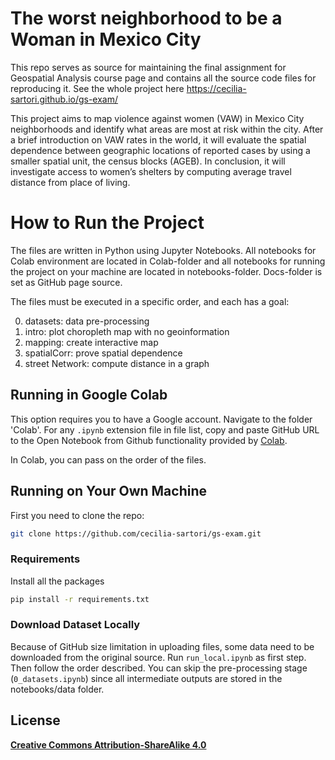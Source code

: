 # The worst neighborhood to be a Woman in Mexico City

This repo serves as source for maintaining the final assignment for Geospatial Analysis course page and contains all the source code files for reproducing it. See the whole project here https://cecilia-sartori.github.io/gs-exam/

This project aims to map violence against women (VAW) in Mexico City neighborhoods and identify what areas are most at risk within the city. After a brief introduction on VAW rates in the world, it will evaluate the spatial dependence between geographic locations of reported cases by using a smaller spatial unit, the census blocks (AGEB). In conclusion, it will investigate access to women’s shelters by computing average travel distance from place of living.


# How to Run the Project

The files are written in Python using Jupyter Notebooks. All notebooks for Colab environment are located in Colab-folder and all notebooks for running the project on your machine are located in notebooks-folder.
Docs-folder is set as GitHub page source.

The files must be executed in a specific order, and each has a goal:

0. datasets: data pre-processing
1. intro: plot choropleth map with no geoinformation
2. mapping: create interactive map
3. spatialCorr: prove spatial dependence
4. street Network: compute distance in a graph


## Running in Google Colab

This option requires you to have a Google account. 
Navigate to the folder 'Colab'. For any `.ipynb` extension file in file list, copy and paste GitHub URL to the Open Notebook from Github functionality provided by [Colab](https://colab.research.google.com/).

In Colab, you can pass on the order of the files.  


## Running on Your Own Machine

First you need to clone the repo: 
```bash
git clone https://github.com/cecilia-sartori/gs-exam.git
```

### Requirements ###

Install all the packages

```bash
pip install -r requirements.txt
```

### Download Dataset Locally ###

Because of GitHub size limitation in uploading files, some data need to be downloaded from the original source.
Run `run_local.ipynb` as first step. Then follow the order described. 
You can skip the pre-processing stage (`0_datasets.ipynb`) since all intermediate outputs are stored in the notebooks/data folder.


## License

**[Creative Commons Attribution-ShareAlike 4.0](https://creativecommons.org/licenses/by-sa/4.0/legalcode)**


